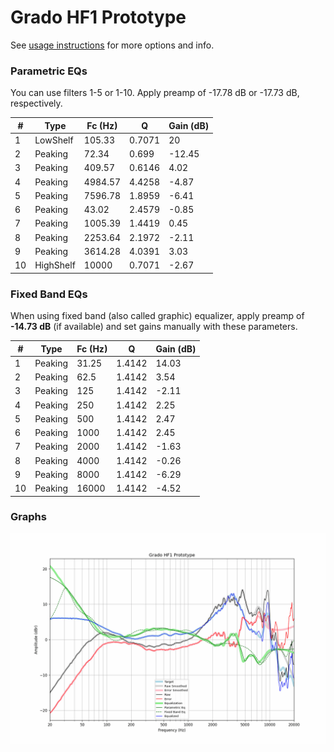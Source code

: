 # Grado HF1 Prototype
See [usage instructions](https://github.com/jaakkopasanen/AutoEq#usage) for more options and info.

### Parametric EQs
You can use filters 1-5 or 1-10. Apply preamp of -17.78 dB or -17.73 dB, respectively.

|   # | Type      |   Fc (Hz) |      Q |   Gain (dB) |
|-----|-----------|-----------|--------|-------------|
|   1 | LowShelf  |    105.33 | 0.7071 |       20    |
|   2 | Peaking   |     72.34 | 0.699  |      -12.45 |
|   3 | Peaking   |    409.57 | 0.6146 |        4.02 |
|   4 | Peaking   |   4984.57 | 4.4258 |       -4.87 |
|   5 | Peaking   |   7596.78 | 1.8959 |       -6.41 |
|   6 | Peaking   |     43.02 | 2.4579 |       -0.85 |
|   7 | Peaking   |   1005.39 | 1.4419 |        0.45 |
|   8 | Peaking   |   2253.64 | 2.1972 |       -2.11 |
|   9 | Peaking   |   3614.28 | 4.0391 |        3.03 |
|  10 | HighShelf |  10000    | 0.7071 |       -2.67 |

### Fixed Band EQs
When using fixed band (also called graphic) equalizer, apply preamp of **-14.73 dB** (if available) and set gains manually with these parameters.

|   # | Type    |   Fc (Hz) |      Q |   Gain (dB) |
|-----|---------|-----------|--------|-------------|
|   1 | Peaking |     31.25 | 1.4142 |       14.03 |
|   2 | Peaking |     62.5  | 1.4142 |        3.54 |
|   3 | Peaking |    125    | 1.4142 |       -2.11 |
|   4 | Peaking |    250    | 1.4142 |        2.25 |
|   5 | Peaking |    500    | 1.4142 |        2.47 |
|   6 | Peaking |   1000    | 1.4142 |        2.45 |
|   7 | Peaking |   2000    | 1.4142 |       -1.63 |
|   8 | Peaking |   4000    | 1.4142 |       -0.26 |
|   9 | Peaking |   8000    | 1.4142 |       -6.29 |
|  10 | Peaking |  16000    | 1.4142 |       -4.52 |

### Graphs
![](./Grado%20HF1%20Prototype.png)
